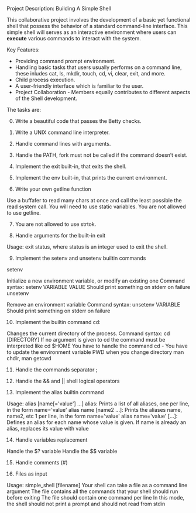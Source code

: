 Project Description: Building A Simple Shell

This collaborative project involves the development of a basic yet functional shell that possess the behavior of a standard command-line interface. This simple shell will serves as an interactive environment where users can __execute__ various commands to interact with the system.

Key Features:

- Providing command prompt environment.
- Handling basic tasks that users usually performs on a command line, these inludes cat, ls, mkdir, touch, cd, vi, clear, exit, and more.
- Child process execution.
- A user-friendly interface which is familiar to the user.
- Project Collaboration - Members equally contributes to different aspects of the Shell development.

The tasks are:

0. Write a beautiful code that passes the Betty checks.

1. Write a UNIX command line interpreter.

2. Handle command lines with arguments.

3. Handle the PATH, fork must not be called if the command doesn’t exist.

4. Implement the exit built-in, that exits the shell.

5. Implement the env built-in, that prints the current environment.

6. Write your own getline function

Use a buffafer to read many chars at once and call the least possible the read system call.
You will need to use static variables.
You are not allowed to use getline.

7. You are not allowed to use strtok.

8. Handle arguments for the built-in exit

Usage: exit status, where status is an integer used to exit the shell.

9. Implement the setenv and unsetenv builtin commands

setenv

Initialize a new environment variable, or modify an existing one
Command syntax: setenv VARIABLE VALUE
Should print something on stderr on failure
unsetenv

Remove an environment variable
Command syntax: unsetenv
VARIABLE
Should print something on stderr on failure

10. Implement the builtin command cd:

Changes the current directory of the process.
Command syntax: cd [DIRECTORY]
If no argument is given to cd the command must be interpreted like cd $HOME
You have to handle the command cd -
You have to update the environment variable PWD when you change directory
man chdir, man getcwd

11. Handle the commands separator ;

12. Handle the && and || shell logical operators

13. Implement the alias builtin command

Usage: alias [name[='value'] ...]
alias: Prints a list of all aliases, one per line, in the form name='value'
alias name [name2 ...]: Prints the aliases name, name2, etc 1 per line, in the form name='value'
alias name='value' [...]: Defines an alias for each name whose value is given. If name is already an alias, replaces its value with value

14. Handle variables replacement

Handle the $? variable
Handle the $$ variable

15. Handle comments (#)

16. Files as input

Usage: simple_shell [filename]
Your shell can take a file as a command line argument
The file contains all the commands that your shell should run before exiting
The file should contain one command per line
In this mode, the shell should not print a prompt and should not read from stdin

